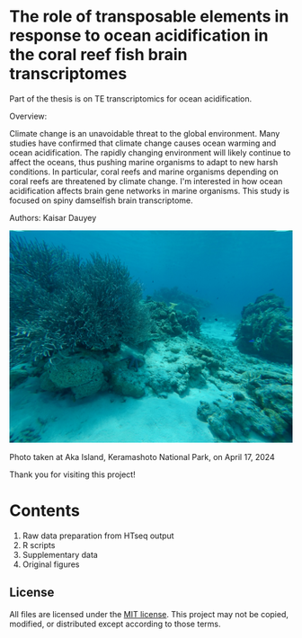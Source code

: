 # The role of transposable elements in response to ocean acidification in the coral reef fish brain transcriptomes
Part of the thesis is on TE transcriptomics for ocean acidification.

Overview:

Climate change is an unavoidable threat to the global environment.
Many studies have confirmed that climate change causes ocean warming and ocean acidification. 
The rapidly changing environment will likely continue to affect the oceans, thus pushing marine organisms to adapt to new harsh conditions. 
In particular, coral reefs and marine organisms depending on coral reefs are threatened by climate change.
I'm interested in how ocean acidification affects brain gene networks in marine organisms.
This study is focused on spiny damselfish brain transcriptome.
 
Authors:
Kaisar Dauyey 

![Coral reef snapshot at the Aka island, Kerama National Park](images/coral-aka-kame.png)


Photo taken at Aka Island, Keramashoto National Park, on April 17, 2024

Thank you for visiting this project!

# Contents

1. Raw data preparation from HTseq output
2. R scripts
3. Supplementary data
4. Original figures


## License
All files are licensed under the [MIT license](http://opensource.org/licenses/MIT). This project may not be copied, modified, or distributed except according to those terms.

